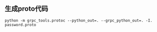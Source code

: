 ## 生成proto代码
```shell
python -m grpc_tools.protoc --python_out=. --grpc_python_out=. -I. password.proto
```